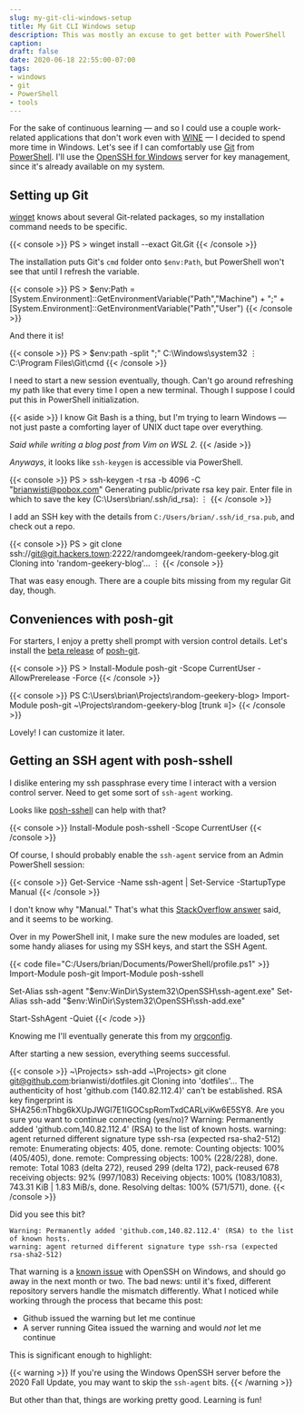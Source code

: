 ```yaml
---
slug: my-git-cli-windows-setup
title: My Git CLI Windows setup
description: This was mostly an excuse to get better with PowerShell
caption:
draft: false
date: 2020-06-18 22:55:00-07:00
tags:
- windows
- git
- PowerShell
- tools
---
```

[Git]: https://git-scm.com/
[PowerShell]: https://docs.microsoft.com/en-us/powershell/
[OpenSSH for Windows]: https://docs.microsoft.com/en-us/windows-server/administration/openssh/openssh_install_firstuse
[WINE]: https://winehq.org

For the sake of continuous learning — and so I could use a couple work-related applications that don't work even with [WINE][] —
I decided to spend more time in Windows.
Let's see if I can comfortably use [Git][] from [PowerShell][].
I'll use the [OpenSSH for Windows][] server for key management, since it's already available on my system.

[winget]: https://docs.microsoft.com/en-us/windows/package-manager/winget/

## Setting up Git

[winget][] knows about several Git-related packages, so my installation command needs to be specific.

{{< console >}}
PS > winget install --exact Git.Git
{{< /console >}}

The installation puts Git's `cmd` folder onto `$env:Path`, but PowerShell won't see that until I refresh the variable.

{{< console >}}
PS > $env:Path = [System.Environment]::GetEnvironmentVariable("Path","Machine") + ";" + [System.Environment]::GetEnvironmentVariable("Path","User")
{{< /console >}}

And there it is!

{{< console >}}
PS > $env:path -split ";"
C:\Windows\system32
⋮
C:\Program Files\Git\cmd
{{< /console >}}

I need to start a new session eventually, though. Can't go around refreshing my path like that every time I open a new terminal.
Though I suppose I could put this in PowerShell initialization.

{{< aside >}}
I know Git Bash is a thing, but I'm trying to learn Windows — not just paste a comforting layer of UNIX duct tape over everything.

*Said while writing a blog post from Vim on WSL 2.*
{{< /aside >}}

*Anyways*, it looks like `ssh-keygen` is accessible via PowerShell.

{{< console >}}
PS > ssh-keygen -t rsa -b 4096 -C "brianwisti@pobox.com"
Generating public/private rsa key pair.
Enter file in which to save the key (C:\Users\brian/.ssh/id_rsa):
⋮
{{< /console >}}

I add an SSH key with the details from `C:/Users/brian/.ssh/id_rsa.pub`, and check out a repo.

{{< console >}}
PS > git clone ssh://git@git.hackers.town:2222/randomgeek/random-geekery-blog.git
Cloning into 'random-geekery-blog'...
⋮
{{< /console >}}

That was easy enough.
There are a couple bits missing from my regular Git day, though.

## Conveniences with posh-git

[beta release]: https://github.com/dahlbyk/posh-git
[posh-git]: https://www.powershellgallery.com/packages/posh-git/

For starters, I enjoy a pretty shell prompt with version control details.
Let's install the [beta release][] of [posh-git][].

{{< console >}}
PS > Install-Module posh-git -Scope CurrentUser -AllowPrerelease -Force
{{< /console >}}

{{< console >}}
PS C:\Users\brian\Projects\random-geekery-blog> Import-Module posh-git
~\Projects\random-geekery-blog [trunk ≡]>
{{< /console >}}

Lovely! I can customize it later.

## Getting an SSH agent with posh-sshell

I dislike entering my ssh passphrase every time I interact with a version control server.
Need to get some sort of `ssh-agent` working.

[posh-sshell]: https://www.powershellgallery.com/packages/posh-sshell/0.3.1

Looks like [posh-sshell][] can help with that?

{{< console >}}
Install-Module posh-sshell -Scope CurrentUser
{{< /console >}}


Of course, I should probably enable the `ssh-agent` service from an Admin PowerShell session:

{{< console >}}
Get-Service -Name ssh-agent | Set-Service -StartupType Manual
{{< /console >}}

[StackOverflow answer]: https://stackoverflow.com/a/53606760

I don't know why "Manual." That's what this [StackOverflow answer][] said, and it seems to be working.

Over in my PowerShell init, I make sure the new modules are loaded, set some handy aliases for using my SSH keys, and start the SSH Agent.

{{< code file="C:/Users/brian/Documents/PowerShell/profile.ps1" >}}
Import-Module posh-git
Import-Module posh-sshell

Set-Alias ssh-agent "$env:WinDir\System32\OpenSSH\ssh-agent.exe"
Set-Alias ssh-add "$env:WinDir\System32\OpenSSH\ssh-add.exe"

Start-SshAgent -Quiet
{{< /code >}}

[orgconfig]: /config

Knowing me I'll eventually generate this from my [orgconfig][].

After starting a new session, everything seems successful.

{{< console >}}
~\Projects> ssh-add
~\Projects> git clone git@github.com:brianwisti/dotfiles.git
Cloning into 'dotfiles'...
The authenticity of host 'github.com (140.82.112.4)' can't be established.
RSA key fingerprint is SHA256:nThbg6kXUpJWGl7E1IGOCspRomTxdCARLviKw6E5SY8.
Are you sure you want to continue connecting (yes/no)?
Warning: Permanently added 'github.com,140.82.112.4' (RSA) to the list of known hosts.
warning: agent returned different signature type ssh-rsa (expected rsa-sha2-512)
remote: Enumerating objects: 405, done.
remote: Counting objects: 100% (405/405), done.
remote: Compressing objects: 100% (228/228), done.
remote: Total 1083 (delta 272), reused 299 (delta 172), pack-reused 678 receiving objects:  92% (997/1083)
Receiving objects: 100% (1083/1083), 743.31 KiB | 1.83 MiB/s, done.
Resolving deltas: 100% (571/571), done.
{{< /console >}}

Did you see this bit?

    Warning: Permanently added 'github.com,140.82.112.4' (RSA) to the list of known hosts.
    warning: agent returned different signature type ssh-rsa (expected rsa-sha2-512)

[known issue]: https://github.com/PowerShell/Win32-OpenSSH/issues/1551

That warning is a [known issue][] with OpenSSH on Windows, and should go away in the next month or two.
The bad news: until it's fixed, different repository servers handle the mismatch differently.
What I noticed while working through the process that became this post:

- Github issued the warning but let me continue
- A server running Gitea issued the warning and would *not* let me continue

This is significant enough to highlight:

{{< warning >}}
If you're using the Windows OpenSSH server before the 2020 Fall Update, you may want to skip the `ssh-agent` bits.
{{< /warning >}}

But other than that, things are working pretty good.
Learning is fun!